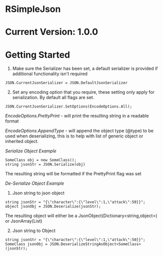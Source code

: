 # RSimpleJson

# **Current Version: 1.0.0**

# Getting Started
1. Make sure the Serializer has been set, a default serializer is provided if additional functionality isn't required
```
JSON.CurrentJsonSerializer = JSON.DefaultJsonSerializer
```

2. Set any encoding option that you require, these setting only apply for serialization. By default all flags are set.
```
JSON.CurrentJsonSerializer.SetOptions(EncodeOptions.All);
```
_EncodeOptions.PrettyPrint_ - will print the resulting string in a readable format

_EncodeOptions.AppendType_ - will append the object type (@type) to be used when deserializing, 
                            this is to help with list of generic object or inherited object.

_Serialize Object Example_
```
SomeClass obj = new SomeClass();
string jsonStr = JSON.Serialize(obj)
```
The resulting string will be formatted if the PrettyPrint flag was set 

_De-Serialize Object Example_
1. Json string to json object
```
string jsonStr = "{\"character\":{\"level\":1,\"attack\":50}}";
object jsonObj = JSON.Deserialize(jsonStr);
```
The resulting object will either be a JsonObject(Dictionary<string,object>) or JsonArray(List<object>)

2. Json string to Object
```
string jsonStr = "{\"character\":{\"level\":1,\"attack\":50}}";
SomeClass jsonObj = JSON.DeserializeStringAsObject<SomeClass>(jsonStr);
```